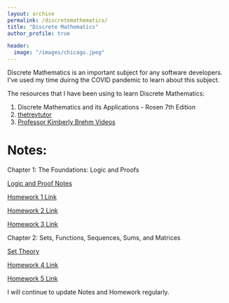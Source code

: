 ```yaml
---
layout: archive
permalink: /discretemathematics/
title: "Discrete Mathematics"
author_profile: true

header:
  image: "/images/chicago.jpeg"
---
```



Discrete Mathematics is an important subject for any software developers. I've used my time duirng the COVID pandemic to learn about this subject. 

The resources that I have been using to learn Discrete Mathematics:

1. Discrete Mathematics and its Applications - Rosen 7th Edition
2. [thetrevtutor](https://trevtutor.com/discretemath/discretemath1/)
3. [Professor Kimberly Brehm Videos](https://www.youtube.com/watch?v=A3Ffwsnad0k&list=PLl-gb0E4MII28GykmtuBXNUNoej-vY5Rz)

# Notes:

Chapter 1: The Foundations: Logic and Proofs

[Logic and Proof Notes](https://github.com/devinpowers/discrete-mathematics/blob/master/Logic%20and%20Proofs%201.1-1.8.pdf)



[Homework 1 Link](https://github.com/devinpowers/discrete-mathematics/blob/master/Homework%20Problems/CSE%20260%20HW%231.pdf)

[Homework 2 Link](https://github.com/devinpowers/discrete-mathematics/blob/master/Homework%20Problems/CSE%20260%20HW%232.pdf)

[Homework 3 Link](https://github.com/devinpowers/discrete-mathematics/blob/master/Homework%20Problems/CSE%20260%20HW%233.pdf)

Chapter 2: Sets, Functions, Sequences, Sums, and Matrices

[Set Theory](https://github.com/devinpowers/discrete-mathematics/blob/master/Set%20Theory%20Chapter%202.1-2.6.pdf)

[Homework 4 Link](https://github.com/devinpowers/discrete-mathematics/blob/master/Homework%20Problems/CSE%20260%20HW%234.pdf)

[Homework 5 Link](https://github.com/devinpowers/discrete-mathematics/blob/master/Homework%20Problems/CSE%20260%20HW%235.pdf)


 I will continue to update Notes and Homework regularly.


